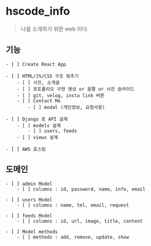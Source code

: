 # hscode_info

> 나를 소개하기 위한 web 이다.

## 기능

    - [ ] Create React App

    - [ ] HTML/JS/CSS 구조 맞추기
        - [ ] 사진, 소개글
        - [ ] 포토폴리오 구현 영상 or 움짤 or 사진 슬라이드
        - [ ] git, velog, insta link 버튼
        - [ ] Contact Me
            - [ ] modal (개인정보, 요청사항)

    - [ ] Django 로 API 설계
        - [ ] models 설계
            - [ ] users, feeds
        - [ ] views 설계

    - [ ] AWS 호스팅

## 도메인

    - [ ] admin Model
        - [ ] columns : id, password, name, info, email

    - [ ] users Model
        - [ ] columns : name, tel, email, request

    - [ ] feeds Model
        - [ ] columns : id, url, image, title, content

    - [ ] Model methods
        - [ ] methods : add, remove, update, show
